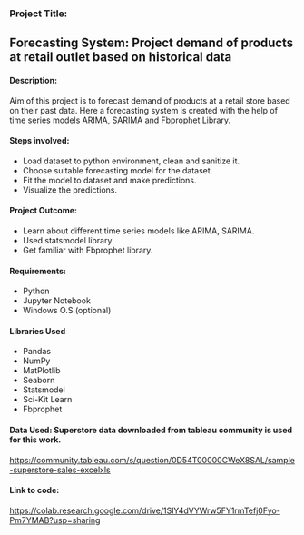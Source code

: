 ### **Project Title:**

## **Forecasting System: Project demand of products at retail outlet based on historical data**

#### **Description**:

Aim of this project is to forecast demand of products at a retail store based on their past data.
Here a forecasting system is created with the help of time series models ARIMA, SARIMA and Fbprophet Library.

#### **Steps involved**:
 - Load dataset to python environment, clean and sanitize it.
 - Choose suitable forecasting model for the dataset.
 - Fit the model to dataset and make predictions.
 - Visualize the predictions.
 
 #### **Project Outcome:**
  - Learn about different time series models like ARIMA, SARIMA.
  - Used statsmodel library
  - Get familiar with Fbprophet library.

#### **Requirements:**
  - Python
  - Jupyter Notebook
  - Windows O.S.(optional)

#### **Libraries Used**
 - Pandas
 - NumPy
 - MatPlotlib
 - Seaborn
 - Statsmodel
 - Sci-Kit Learn
 - Fbprophet

#### **Data Used:** Superstore data downloaded from tableau community is used for this work.
https://community.tableau.com/s/question/0D54T00000CWeX8SAL/sample-superstore-sales-excelxls

#### **Link to code:** 
https://colab.research.google.com/drive/1SlY4dVYWrw5FY1rmTefj0Fyo-Pm7YMAB?usp=sharing

